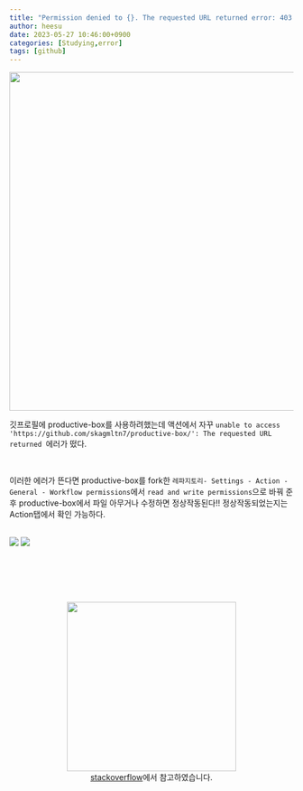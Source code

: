 ```yaml
---
title: "Permission denied to {}. The requested URL returned error: 403 해결방안"
author: heesu
date: 2023-05-27 10:46:00+0900
categories: [Studying,error]
tags: [github]
---
```



<img src="https://user-images.githubusercontent.com/133394749/241348248-b87e0b06-d8f1-42f5-9aaf-6d2e192dda32.PNG" width="600" height="auto">


깃프로필에 productive-box를 사용하려했는데 액션에서 자꾸 `unable to access 'https://github.com/skagmltn7/productive-box/': The requested URL returned `에러가 떴다. 



<br>

이러한 에러가 뜬다면 productive-box를 fork한 `레파지토리- Settings - Action - General - Workflow permissions`에서 `read and write permissions`으로 바꿔 준 후 productive-box에서 파일 아무거나 수정하면 정상작동된다!! 정상작동되었는지는 Action탭에서 확인 가능하다.<br><br>


<img src="https://user-images.githubusercontent.com/133394749/241348490-7f568fb5-99e5-4b31-814a-fe1dd7d309ae.PNG">

<img src="https://user-images.githubusercontent.com/133394749/241348486-ae4658b9-cf4b-432c-b551-ebe170a8947b.PNG">


<br><br><br><br>

<center>
<img src="https://user-images.githubusercontent.com/133394749/241348540-ca050024-8a53-40b7-8e58-e30540f7a3e3.gif" width="300" height="auto"/>
<br>
<a href="https://stackoverflow.com/questions/73687176/permission-denied-to-github-actionsbot-the-requested-url-returned-error-403">stackoverflow</a>에서 참고하였습니다.
</center>

